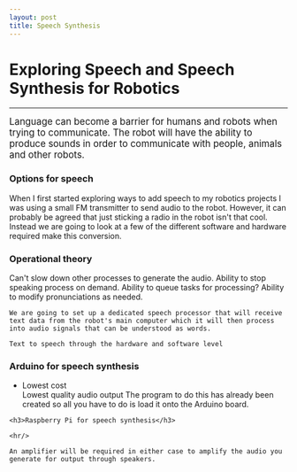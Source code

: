 ```yaml
---
layout: post
title: Speech Synthesis
---
```


# Exploring Speech and Speech Synthesis for Robotics
<hr/>

<big>
    Language can become a barrier for humans and robots when trying to communicate.
    The robot will have the ability to produce sounds in order to communicate with people,
    animals and other robots.
</big>

<h3>Options for speech</h3>
<p>
    When I first started exploring ways to add speech to my robotics projects
    I was using a small FM transmitter to send audio to the robot. However, it can probably be agreed that just sticking a radio in the robot isn't that cool. Instead we are going to look at a few of the different software and hardware required make this conversion.
</p>

<h3>Operational theory</h3>
<p>
    Can't slow down other processes to generate the audio.
    Ability to stop speaking process on demand.
    Ability to queue tasks for processing?
    Ability to modify pronunciations as needed.

    We are going to set up a dedicated speech processor that will receive text data from the robot's main computer which it will then process into audio signals that can be understood as words.

    Text to speech through the hardware and software level
</p>

<h3>Arduino for speech synthesis</h3>
<ul>
    <li>Lowest cost</li>
    Lowest quality audio output
    The program to do this has already been created so all you have to do is load it onto the Arduino board.
</ul>

    <h3>Raspberry Pi for speech synthesis</h3>

    <hr/>

    An amplifier will be required in either case to amplify the audio you generate for output through speakers.
